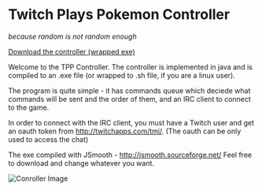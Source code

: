 Twitch Plays Pokemon Controller
===============================

*because random is not random enough*

[Download the controller (wrapped exe)](https://github.com/tmrlvi/twitch-pokemon-controller/raw/master/twitchpokemon.exe)

Welcome to the TPP Controller. The controller is implemented in java and
is compiled to an .exe file (or wrapped to .sh file, if you are a linux user).

The program is quite simple - it has commands queue which deciede what commands
will be sent and the order of them, and an IRC client to connect to the game.

In order to connect with the IRC client, you must have a Twitch user and
get an oauth token from http://twitchapps.com/tmi/. (The oauth can be only used
to access the chat)

The exe compiled with JSmooth - http://jsmooth.sourceforge.net/
Feel free to download and change whatever you want.

![Conroller Image](https://raw.github.com/tmrlvi/twitch-pokemon-controller/master/controller.png)
